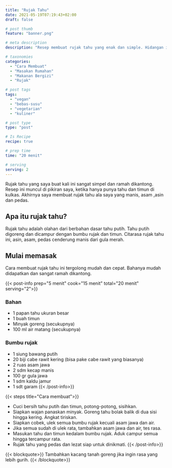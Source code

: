 ```yaml
---
title: "Rujak Tahu"
date: 2021-05-19T07:19:43+02:00
draft: false

# post thumb
feature: "banner.png"

# meta description
description: "Resep membuat rujak tahu yang enak dan simple. Hidangan ini merupakan masakan rumahan yang mudah dan praktis."

# taxonomies
categories:
  - "Cara Membuat"
  - "Masakan Rumahan"
  - "Makanan Bergizi"
  - "Rujak"

# post tags
tags:
  - "vegan"
  - "bebas-susu"
  - "vegetarian"
  - "kuliner"

# post type
type: "post"

# Is Recipe
recipe: true

# prep time
time: "20 menit"

# serving
serving: 2
---
```

Rujak tahu yang saya buat kali ini sangat simpel dan ramah dikantong. Resep ini muncul di pikiran saya, ketika hanya punya tahu dan timun di kulkas. Akhirnya saya membuat rujak tahu ala saya yang manis, asam ,asin dan pedas.

## Apa itu rujak tahu?

Rujak tahu adalah olahan dari berbahan dasar tahu putih. Tahu putih digoreng dan dicampur dengan bumbu rujak dan timun. Citarasa rujak tahu ini, asin, asam, pedas cenderung manis dari gula merah.

## Mulai memasak

Cara membuat rujak tahu ini tergolong mudah dan cepat. Bahanya mudah didapatkan dan sangat ramah dikantong.

{{< post-info prep="5 menit" cook="15 menit" total="20 menit" serving="2">}}

### Bahan

-   1 papan tahu ukuran besar
-   1 buah timun
-   Minyak goreng (secukupnya)
-   100 ml air matang (secukupnya)

### Bumbu rujak

-   1 siung bawang putih
-   20 biji cabe rawit kering (bisa pake cabe rawit yang biasanya)
-   2 ruas asam jawa
-   2 sdm kecap manis
-   100 gr gula jawa
-   1 sdm kaldu jamur
-   1 sdt garam
{{< /post-info>}}

{{< steps title="Cara membuat">}}
-   Cuci bersih tahu putih dan timun, potong-potong, sisihkan.
-   Siapkan wajan panaskan minyak. Goreng tahu bolak balik di dua sisi hingga kering. Angkat tiriskan.
-   Siapkan cobek, ulek semua bumbu rujak kecuali asam jawa dan air.
-   Jika semua sudah di ulek rata, tambahkan asam jawa dan air, tes rasa.
-   Masukan tahu dan timun kedalam bumbu rujak. Aduk campur semua hingga tercampur rata.
-   Rujak tahu yang pedas dan lezat siap untuk dinikmati.
{{< /post-info>}}

{{< blockquote>}}
Tambahkan kacang tanah goreng jika ingin rasa yang lebih gurih.
{{< /blockquote>}}